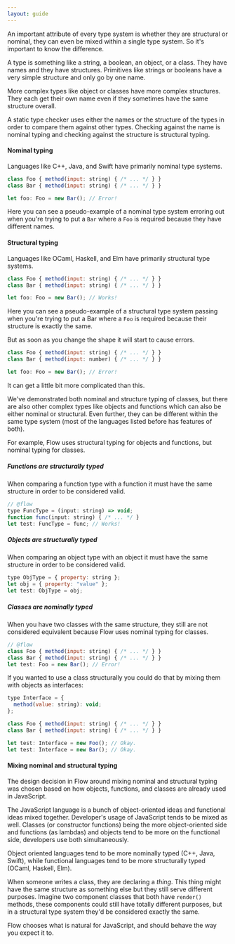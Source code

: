 ```yaml
---
layout: guide
---
```


An important attribute of every type system is whether they are structural or
nominal, they can even be mixed within a single type system. So it's important
to know the difference.

A type is something like a string, a boolean, an object, or a class. They have
names and they have structures. Primitives like strings or booleans have a very
simple structure and only go by one name.

More complex types like object or classes have more complex structures. They
each get their own name even if they sometimes have the same structure overall.

A static type checker uses either the names or the structure of the types in
order to compare them against other types. Checking against the name is nominal
typing and checking against the structure is structural typing.

#### Nominal typing <a class="toc" id="toc-nominal-typing" href="#toc-nominal-typing"></a>

Languages like C++, Java, and Swift have primarily nominal type systems.

```js
class Foo { method(input: string) { /* ... */ } }
class Bar { method(input: string) { /* ... */ } }

let foo: Foo = new Bar(); // Error!
```

Here you can see a pseudo-example of a nominal type system erroring out when
you're trying to put a `Bar` where a `Foo` is required because they have
different names.

#### Structural typing <a class="toc" id="toc-structural-typing" href="#toc-structural-typing"></a>

Languages like OCaml, Haskell, and Elm have primarily structural type systems.

```js
class Foo { method(input: string) { /* ... */ } }
class Bar { method(input: string) { /* ... */ } }

let foo: Foo = new Bar(); // Works!
```

Here you can see a pseudo-example of a structural type system passing when
you're trying to put a Bar where a `Foo` is required because their structure is
exactly the same.

But as soon as you change the shape it will start to cause errors.

```js
class Foo { method(input: string) { /* ... */ } }
class Bar { method(input: number) { /* ... */ } }

let foo: Foo = new Bar(); // Error!
```

It can get a little bit more complicated than this.

We've demonstrated both nominal and structure typing of classes, but there are
also other complex types like objects and functions which can also be either
nominal or structural. Even further, they can be different within the same type
system (most of the languages listed before has features of both).

For example, Flow uses structural typing for objects and functions, but nominal
typing for classes.

##### Functions are structurally typed <a class="toc" id="toc-functions-are-structurally-typed" href="#toc-functions-are-structurally-typed"></a>

When comparing a function type with a function it must have the same structure
in order to be considered valid.

```js
// @flow
type FuncType = (input: string) => void;
function func(input: string) { /* ... */ }
let test: FuncType = func; // Works!
```

##### Objects are structurally typed <a class="toc" id="toc-objects-are-structurally-typed" href="#toc-objects-are-structurally-typed"></a>

When comparing an object type with an object it must have the same structure
in order to be considered valid.

```js
type ObjType = { property: string };
let obj = { property: "value" };
let test: ObjType = obj;
```

##### Classes are nominally typed <a class="toc" id="toc-classes-are-nominally-typed" href="#toc-classes-are-nominally-typed"></a>

When you have two classes with the same structure, they still are not
considered equivalent because Flow uses nominal typing for classes.

```js
// @flow
class Foo { method(input: string) { /* ... */ } }
class Bar { method(input: string) { /* ... */ } }
let test: Foo = new Bar(); // Error!
```

If you wanted to use a class structurally you could do that by mixing them with
objects as interfaces:

```js
type Interface = {
  method(value: string): void;
};

class Foo { method(input: string) { /* ... */ } }
class Bar { method(input: string) { /* ... */ } }

let test: Interface = new Foo(); // Okay.
let test: Interface = new Bar(); // Okay.
```

#### Mixing nominal and structural typing <a class="toc" id="toc-mixing-nominal-and-structural-typing" href="#toc-mixing-nominal-and-structural-typing"></a>

The design decision in Flow around mixing nominal and structural typing was
chosen based on how objects, functions, and classes are already used in
JavaScript.

The JavaScript language is a bunch of object-oriented ideas and functional
ideas mixed together. Developer's usage of JavaScript tends to be mixed as
well. Classes (or constructor functions) being the more object-oriented side
and functions (as lambdas) and objects tend to be more on the functional side,
developers use both simultaneously.

Object oriented languages tend to be more nominally typed (C++, Java, Swift),
while functional languages tend to be more structurally typed (OCaml, Haskell,
Elm).

When someone writes a class, they are declaring a _thing_. This thing might
have the same structure as something else but they still serve different
purposes. Imagine two component classes that both have `render()` methods,
these components could still have totally different purposes, but in a
structural type system they'd be considered exactly the same.

Flow chooses what is natural for JavaScript, and should behave the way you
expect it to.
